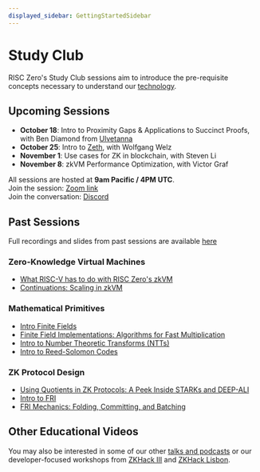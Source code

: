 ```yaml
---
displayed_sidebar: GettingStartedSidebar
---
```


# Study Club

RISC Zero's Study Club sessions aim to introduce the pre-requisite concepts necessary to understand our [technology](./introduction.md).

## Upcoming Sessions
- **October 18**: Intro to Proximity Gaps & Applications to Succinct Proofs, with Ben Diamond from [Ulvetanna](https://twitter.com/UlvetannaHQ)
- **October 25**: Intro to [Zeth](https://risczero.com/news/zeth-release), with Wolfgang Welz
- **November 1**: Use cases for ZK in blockchain, with Steven Li
- **November 8**: zkVM Performance Optimization, with Victor Graf

All sessions are hosted at **9am Pacific / 4PM UTC**. <br/>
Join the session: [Zoom link](https://www.google.com/url?q=https://zoom.us/j/99568015541?pwd%3DNCtpQXF3dDhOSzNqendnNVl2aFVuQT09&sa=D&source=calendar&ust=1697553118636452&usg=AOvVaw2mMXEEuZel34fjRYrxB5HP) <br/>
Join the conversation: [Discord](https://discord.gg/risczero)

## Past Sessions

Full recordings and slides from past sessions are available [here](https://www.youtube.com/playlist?list=PLcPzhUaCxlCjdhONxEYZ1dgKjZh3ZvPtl)

### Zero-Knowledge Virtual Machines

- [What RISC-V has to do with RISC Zero's zkVM](https://www.youtube.com/watch?v=11DIflEwx50&list=PLcPzhUaCxlCjdhONxEYZ1dgKjZh3ZvPtl&index=5)
- [Continuations: Scaling in zkVM](https://www.youtube.com/watch?v=h1qWnf-M5lo&list=PLcPzhUaCxlCjdhONxEYZ1dgKjZh3ZvPtl&index=9)

### Mathematical Primitives

- [Intro Finite Fields](https://www.youtube.com/watch?v=g-GDvnJsZgg&list=PLcPzhUaCxlCiddOGuYdDbFlZhH8nwtR8D)
- [Finite Field Implementations: Algorithms for Fast Multiplication](https://www.youtube.com/watch?v=hUl8ZB6hpUM&list=PLcPzhUaCxlCjdhONxEYZ1dgKjZh3ZvPtl&index=6)
- [Intro to Number Theoretic Transforms (NTTs)](https://www.youtube.com/watch?v=IFsxQUbI6x0&list=PLcPzhUaCxlChIKDDR_WghPQ1HeK01YHpa)
- [Intro to Reed-Solomon Codes](https://www.youtube.com/watch?v=NHAuw2mkg0o&list=PLcPzhUaCxlCgPFYnnhDbsE-7H3scbtjye)

### ZK Protocol Design

- [Using Quotients in ZK Protocols: A Peek Inside STARKs and DEEP-ALI](https://www.youtube.com/watch?v=LgQQHd9SzMs&list=PLcPzhUaCxlCjdhONxEYZ1dgKjZh3ZvPtl&index=8&t=4s)
- [Intro to FRI](https://www.youtube.com/watch?v=YiYN6UgE8sQ&list=PLcPzhUaCxlCi6rRRiIlkzJ_YELUlKO4Mz)
- [FRI Mechanics: Folding, Committing, and Batching](https://www.youtube.com/watch?v=wqRuoyH3Mqk&list=PLcPzhUaCxlCjdhONxEYZ1dgKjZh3ZvPtl&index=8)

## Other Educational Videos

You may also be interested in some of our other [talks and podcasts](https://www.youtube.com/watch?v=MYYb5TXdm4c&list=PLcPzhUaCxlCgCvzkkaBWzVuHdBRsTNxj1) or our developer-focused workshops from [ZKHack III](https://www.youtube.com/watch?v=ZFVjooWdXVE&list=PLcPzhUaCxlCgig7ofeARMPwQ8vbuD6hC5) and [ZKHack Lisbon](https://www.youtube.com/watch?v=saVD9qo3aJ0).

[Zoom Link]: https://zoom.us/j/99200763534
[continuations]: https://www.risczero.com/news/continuations
